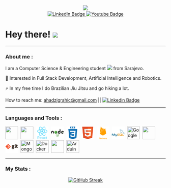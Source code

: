 <div id="header" align="center">
  <img src="https://media.giphy.com/media/hiJ9ypGI5tIKdwKoK2/giphy.gif" width="100"/>
</div>

<div id="badges" align="center">
  <a href="https://www.linkedin.com/in/arman-hadzigrahic-a83010201/">
    <img src="https://img.shields.io/badge/LinkedIn-blue?style=for-the-badge&logo=linkedin&logoColor=white" alt="LinkedIn Badge"/>
  </a>
  <a href="https://www.youtube.com/channel/UClCknUgnsMka4YlSp3XI2cQ">
    <img src="https://img.shields.io/badge/-YouTube-red?style=for-the-badge&logo=youtube&logoColor=white" alt="Youtube Badge"/>
  </a>
</div>

<h1>
  Hey there!
  <img src="https://media.giphy.com/media/hvRJCLFzcasrR4ia7z/giphy.gif" width="30px"/>
</h1>

---

### About me :

I am a Computer Science & Engineering student <img src="https://media.giphy.com/media/WUlplcMpOCEmTGBtBW/giphy.gif" width="30"> from Sarajevo.

:robot: Interested in Full Stack Development, Artificial Intelligence and Robotics.

:zap: In my free time I do Brazilian Jiu Jitsu and go hiking a lot.

How to reach me: ahadzigrahic@gmail.com || [![Linkedin Badge](https://img.shields.io/badge/-armeono-blue?style=flat&logo=Linkedin&logoColor=white)](https://www.linkedin.com/in/arman-hadzigrahic-a83010201/)

---

### Languages and Tools :

<div>
  <img src="https://cdn.jsdelivr.net/gh/devicons/devicon/icons/typescript/typescript-original.svg" width="40" height="40"/>&nbsp;
  <img src="https://cdn.jsdelivr.net/gh/devicons/devicon/icons/nextjs/nextjs-original-wordmark.svg" width="40" height="40"/>&nbsp;
  <img src="https://github.com/devicons/devicon/blob/master/icons/react/react-original-wordmark.svg" title="React" alt="React" width="40" height="40"/>&nbsp;
  <img src="https://github.com/devicons/devicon/blob/master/icons/nodejs/nodejs-original-wordmark.svg" title="NodeJS" alt="NodeJS" width="40" height="40"/>&nbsp;
  <img src="https://github.com/devicons/devicon/blob/master/icons/css3/css3-plain-wordmark.svg"  title="CSS3" alt="CSS" width="40" height="40"/>&nbsp;
  <img src="https://github.com/devicons/devicon/blob/master/icons/html5/html5-original.svg" title="HTML5" alt="HTML" width="40" height="40"/>&nbsp;
  <img src="https://github.com/devicons/devicon/blob/master/icons/firebase/firebase-plain-wordmark.svg" title="Firebase" alt="Firebase" width="40" height="40"/>&nbsp;
  <img src="https://github.com/devicons/devicon/blob/master/icons/mysql/mysql-original-wordmark.svg" title="MySQL"  alt="MySQL" width="40" height="40"/>&nbsp;
  <img src="https://cdn.jsdelivr.net/gh/devicons/devicon/icons/googlecloud/googlecloud-original.svg" title="Google Cloud" **alt="Google Cloud" width="40" height="40"/>&nbsp;
  <img src="https://cdn.jsdelivr.net/gh/devicons/devicon/icons/amazonwebservices/amazonwebservices-original-wordmark.svg" width="40" height="40"/>&nbsp;
  <img src="https://github.com/devicons/devicon/blob/master/icons/git/git-original-wordmark.svg" title="Git" **alt="Git" width="40" height="40"/>&nbsp;
  <img src="https://cdn.jsdelivr.net/gh/devicons/devicon/icons/mongodb/mongodb-original-wordmark.svg" title="MongoDB" **alt="MongoDB" width="40" height="40"/>&nbsp;
  <img src="https://cdn.jsdelivr.net/gh/devicons/devicon/icons/docker/docker-original.svg" title="Docker" **alt="Docker" width="40" height="40"/>&nbsp;
  <img src="https://cdn.jsdelivr.net/gh/devicons/devicon/icons/redis/redis-original-wordmark.svg" width="40" height="40"/>&nbsp;
  <img src="https://cdn.jsdelivr.net/gh/devicons/devicon/icons/arduino/arduino-original-wordmark.svg" title="Arduino" **alt="Arduino" width="40" height="40"/>&nbsp;  
</div>

---

### My Stats :

<div align="center">

[![GitHub Streak](http://github-readme-streak-stats.herokuapp.com?user=armeono&theme=dark&background=000000)](https://git.io/streak-stats)



</div>
<!--
**armeono/armeono** is a ✨ _special_ ✨ repository because its `README.md` (this file) appears on your GitHub profile.

Here are some ideas to get you started:

- 🔭 I’m currently working on ...
- 🌱 I’m currently learning ...
- 👯 I’m looking to collaborate on ...
- 🤔 I’m looking for help with ...
- 💬 Ask me about ...
- 📫 How to reach me: ...
- 😄 Pronouns: ...
- ⚡ Fun fact: ...
-->
